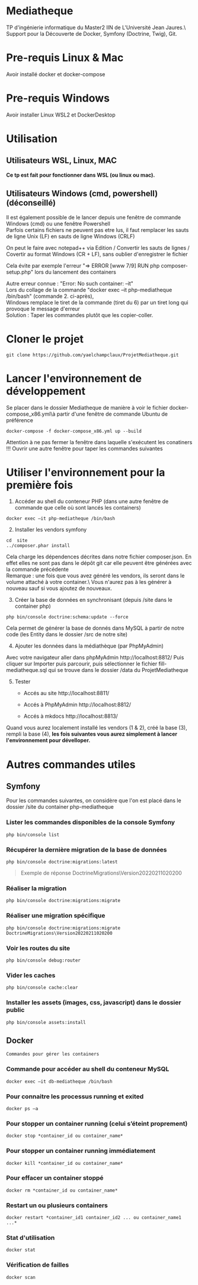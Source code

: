 # Mediatheque
TP d'ingénierie informatique du Master2 IIN de L'Université Jean Jaures.\ 
Support pour la Découverte de Docker, Symfony (Doctrine, Twig), Git. 

# Pre-requis Linux & Mac
Avoir installé docker et docker-compose

# Pre-requis Windows
Avoir installer Linux WSL2 et DockerDesktop

# Utilisation

## Utilisateurs WSL, Linux, MAC

__Ce tp est fait pour fonctionner dans WSL (ou linux ou mac).__

## Utilisateurs Windows (cmd, powershell) (déconseillé)
Il est également possible de le lancer depuis une fenêtre de commande Windows (cmd) ou une fenêtre Powershell\
Parfois certains fichiers ne peuvent pas etre lus, il faut remplacer les sauts de ligne Unix (LF) en sauts de ligne Windows (CRLF)

On peut le faire avec notepad++ via Edition / Convertir les sauts de lignes / Covertir au format Windows (CR + LF), sans oublier d'enregistrer le fichier

Cela évite par exemple l'erreur "=> ERROR [www 7/9] RUN php composer-setup.php" lors du lancement des containers

Autre erreur connue : "Error: No such container: –it" \
Lors du collage de la commande "docker exec –it php-mediatheque /bin/bash" (commande 2. ci-après),\
Windows remplace le tiret de la commande (tiret du 6) par un tiret long qui provoque le message d'erreur\
Solution : Taper les commandes plutôt que les copier-coller.

# Cloner le projet 

``git clone https://github.com/yaelchampclaux/ProjetMediatheque.git``

# Lancer l'environnement de développement 

Se placer dans le dossier Mediatheque de manière à voir le fichier docker-compose_x86.yml\à partir d'une fenêtre de commande Ubuntu de préférence

``docker-compose -f docker-compose_x86.yml up --build``

Attention à ne pas fermer la fenêtre dans laquelle s'exécutent les conatiners !!! 
Ouvrir une autre fenêtre pour taper les commandes suivantes

# Utiliser l'environnement pour la première fois

1. Accéder au shell du conteneur PHP (dans une autre fenêtre de commande que celle où sont lancés les containers)

``docker exec –it php-mediatheque /bin/bash``

2. Installer les vendors symfony

``cd  site``\
``../composer.phar install``

Cela charge les dépendences décrites dans notre fichier composer.json. 
En effet elles ne sont pas dans le dépôt git car elle peuvent être générées avec la commande précédente\
Remarque : une fois que vous avez généré les vendors, ils seront dans le volume attaché à votre container.\ 
Vous n'aurez pas à les générer à nouveau sauf si vous ajoutez de nouveaux. 

3. Créer la base de données en synchronisant (depuis /site dans le container php) 

``php bin/console doctrine:schema:update --force``

Cela permet de générer la base de donnés dans MySQL à partir de notre code (les Entity dans le dossier /src de notre site)

4. Ajouter les données dans la médiathèque (par PhpMyAdmin) 

Avec votre navigateur aller dans phpMyAdmin http://localhost:8812/
Puis cliquer sur Importer puis parcourir, puis sélectionner le fichier fill-mediatheque.sql qui se trouve dans le dossier /data du ProjetMediatheque

5. Tester

    - Accés au site http://localhost:8811/

    - Accés à PhpMyAdmin http://localhost:8812/

    - Accés à mkdocs http://localhost:8813/

Quand vous aurez localement installé les vendors (1 & 2), créé la base (3), rempli la base (4), 
__les fois suivantes vous aurez simplement à lancer l'environnement pour dévelloper.__

# Autres commandes utiles

## Symfony 

Pour les commandes suivantes, on considère que l'on est placé dans le dossier /site du container php-mediatheque 

### Lister les commandes disponibles de la console Symfony

``php bin/console list``

### Récupérer la dernière migration de la base de données

``php bin/console doctrine:migrations:latest``
> Exemple de réponse DoctrineMigrations\Version20220211020200

### Réaliser la migration

``php bin/console doctrine:migrations:migrate``

### Réaliser une migration spécifique

``php bin/console doctrine:migrations:migrate DoctrineMigrations\Version20220211020200``

### Voir les routes du site

``php bin/console debug:router``

### Vider les caches 

``php bin/console cache:clear``

### Installer les assets (images, css, javascript) dans le dossier public

``php bin/console assets:install``

## Docker 

``Commandes pour gérer les containers``

### Commande pour accéder au shell du conteneur MySQL

``docker exec –it db-mediatheque /bin/bash``

### Pour connaitre les processus running et exited

``docker ps –a``

### Pour stopper un container running (celui s’éteint proprement)

``docker stop *container_id ou container_name*``

### Pour stopper un container running immédiatement

``docker kill *container_id ou container_name*``

### Pour effacer un container stoppé

``docker rm *container_id ou container_name*``

### Restart un ou plusieurs containers

``docker restart *container_id1 container_id2 ... ou container_name1 ...*``

### Stat d'utilisation

``docker stat``

### Vérification de failles

``docker scan``

